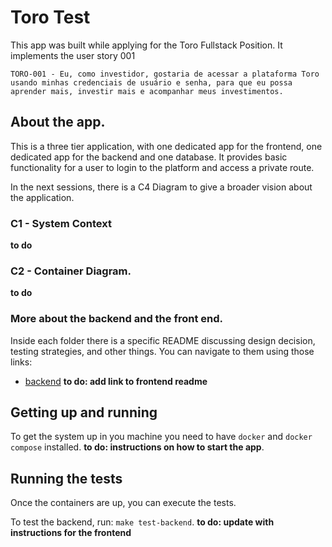 # Toro Test
This app was built while applying for the Toro Fullstack Position.
It implements the user story 001
```
TORO-001 - Eu, como investidor, gostaria de acessar a plataforma Toro usando minhas credenciais de usuário e senha, para que eu possa aprender mais, investir mais e acompanhar meus investimentos.
```

## About the app.
This is a three tier application, with one dedicated app for the frontend, one dedicated app for the backend and one database. It provides basic functionality for a user to login to the platform and access a private route.

In the next sessions, there is a C4 Diagram to give a broader vision about the application.


### C1 - System Context
__to do__

### C2 - Container Diagram.
__to do__

### More about the backend and the front end.
Inside each folder there is a specific README discussing design decision, testing strategies, and other things. You can navigate to them using those links:
* [backend](backend/README.md)
__to do: add link to frontend readme__

## Getting up and running
To get the system up in you machine you need to have `docker` and `docker compose` installed.
__to do: instructions on how to start the app__.

## Running the tests
Once the containers are up, you can execute the tests.

To test the backend, run: `make test-backend`.
__to do: update with instructions for the frontend__

